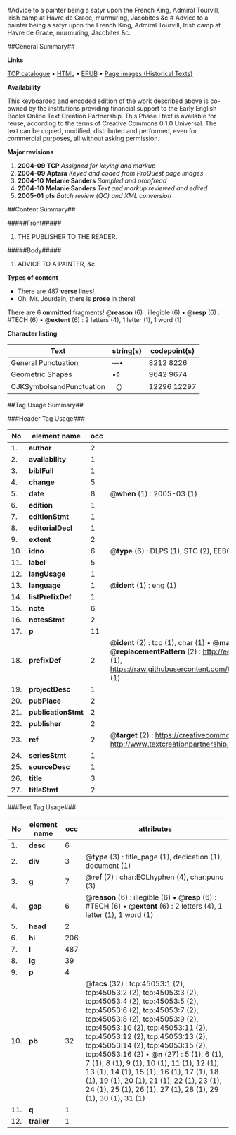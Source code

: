 #Advice to a painter being a satyr upon the French King, Admiral Tourvill, Irish camp at Havre de Grace, murmuring, Jacobites &c.#
Advice to a painter being a satyr upon the French King, Admiral Tourvill, Irish camp at Havre de Grace, murmuring, Jacobites &c.

##General Summary##

**Links**

[TCP catalogue](http://www.ota.ox.ac.uk/tcp/)  • 
[HTML](http://tei.it.ox.ac.uk/tcp/Texts-HTML/free/A26/A26446.html)  • 
[EPUB](http://tei.it.ox.ac.uk/tcp/Texts-EPUB/free/A26/A26446.epub) • 
[Page images (Historical Texts)](https://data.historicaltexts.jisc.ac.uk/view?pubId=eebo-10445657e&pageId=eebo-10445657e-45053-1)

**Availability**

This keyboarded and encoded edition of the
	       work described above is co-owned by the institutions
	       providing financial support to the Early English Books
	       Online Text Creation Partnership. This Phase I text is
	       available for reuse, according to the terms of Creative
	       Commons 0 1.0 Universal. The text can be copied,
	       modified, distributed and performed, even for
	       commercial purposes, all without asking permission.

**Major revisions**

1. __2004-09__ __TCP__ *Assigned for keying and markup*
1. __2004-09__ __Aptara__ *Keyed and coded from ProQuest page images*
1. __2004-10__ __Melanie Sanders__ *Sampled and proofread*
1. __2004-10__ __Melanie Sanders__ *Text and markup reviewed and edited*
1. __2005-01__ __pfs__ *Batch review (QC) and XML conversion*

##Content Summary##

#####Front#####

1. THE
PUBLISHER
TO THE
READER.

#####Body#####

1. ADVICE
TO A
PAINTER, &c.

**Types of content**

  * There are 487 **verse** lines!
  * Oh, Mr. Jourdain, there is **prose** in there!

There are 6 **ommitted** fragments! 
 @__reason__ (6) : illegible (6)  •  @__resp__ (6) : #TECH (6)  •  @__extent__ (6) : 2 letters (4), 1 letter (1), 1 word (1)

**Character listing**


|Text|string(s)|codepoint(s)|
|---|---|---|
|General Punctuation|—•|8212 8226|
|Geometric Shapes|▪◊|9642 9674|
|CJKSymbolsandPunctuation|〈〉|12296 12297|

##Tag Usage Summary##

###Header Tag Usage###

|No|element name|occ|attributes|
|---|---|---|---|
|1.|__author__|2||
|2.|__availability__|1||
|3.|__biblFull__|1||
|4.|__change__|5||
|5.|__date__|8| @__when__ (1) : 2005-03 (1)|
|6.|__edition__|1||
|7.|__editionStmt__|1||
|8.|__editorialDecl__|1||
|9.|__extent__|2||
|10.|__idno__|6| @__type__ (6) : DLPS (1), STC (2), EEBO-CITATION (1), OCLC (1), VID (1)|
|11.|__label__|5||
|12.|__langUsage__|1||
|13.|__language__|1| @__ident__ (1) : eng (1)|
|14.|__listPrefixDef__|1||
|15.|__note__|6||
|16.|__notesStmt__|2||
|17.|__p__|11||
|18.|__prefixDef__|2| @__ident__ (2) : tcp (1), char (1)  •  @__matchPattern__ (2) : ([0-9\-]+):([0-9IVX]+) (1), (.+) (1)  •  @__replacementPattern__ (2) : http://eebo.chadwyck.com/downloadtiff?vid=$1&page=$2 (1), https://raw.githubusercontent.com/textcreationpartnership/Texts/master/tcpchars.xml#$1 (1)|
|19.|__projectDesc__|1||
|20.|__pubPlace__|2||
|21.|__publicationStmt__|2||
|22.|__publisher__|2||
|23.|__ref__|2| @__target__ (2) : https://creativecommons.org/publicdomain/zero/1.0/ (1), http://www.textcreationpartnership.org/docs/. (1)|
|24.|__seriesStmt__|1||
|25.|__sourceDesc__|1||
|26.|__title__|3||
|27.|__titleStmt__|2||


###Text Tag Usage###

|No|element name|occ|attributes|
|---|---|---|---|
|1.|__desc__|6||
|2.|__div__|3| @__type__ (3) : title_page (1), dedication (1), document (1)|
|3.|__g__|7| @__ref__ (7) : char:EOLhyphen (4), char:punc (3)|
|4.|__gap__|6| @__reason__ (6) : illegible (6)  •  @__resp__ (6) : #TECH (6)  •  @__extent__ (6) : 2 letters (4), 1 letter (1), 1 word (1)|
|5.|__head__|2||
|6.|__hi__|206||
|7.|__l__|487||
|8.|__lg__|39||
|9.|__p__|4||
|10.|__pb__|32| @__facs__ (32) : tcp:45053:1 (2), tcp:45053:2 (2), tcp:45053:3 (2), tcp:45053:4 (2), tcp:45053:5 (2), tcp:45053:6 (2), tcp:45053:7 (2), tcp:45053:8 (2), tcp:45053:9 (2), tcp:45053:10 (2), tcp:45053:11 (2), tcp:45053:12 (2), tcp:45053:13 (2), tcp:45053:14 (2), tcp:45053:15 (2), tcp:45053:16 (2)  •  @__n__ (27) : 5 (1), 6 (1), 7 (1), 8 (1), 9 (1), 10 (1), 11 (1), 12 (1), 13 (1), 14 (1), 15 (1), 16 (1), 17 (1), 18 (1), 19 (1), 20 (1), 21 (1), 22 (1), 23 (1), 24 (1), 25 (1), 26 (1), 27 (1), 28 (1), 29 (1), 30 (1), 31 (1)|
|11.|__q__|1||
|12.|__trailer__|1||

